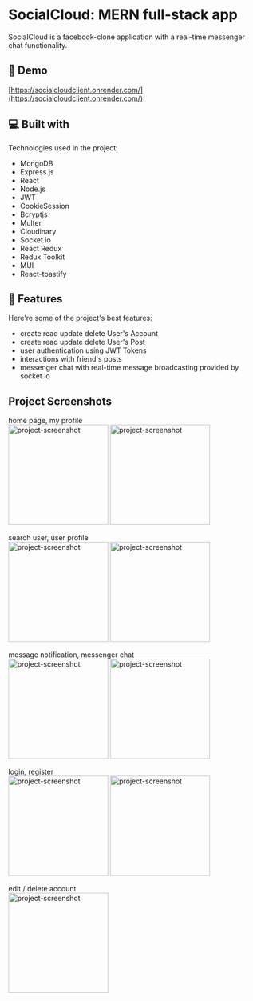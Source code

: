 <h1 id="title">SocialCloud: MERN full-stack app</h1>
<p id="description">SocialCloud is a facebook-clone application with a real-time messenger chat functionality.</p>

<h2>🚀 Demo</h2>

[https://socialcloudclient.onrender.com/](https://socialcloudclient.onrender.com/)

<h2>💻 Built with</h2>

Technologies used in the project:

*   MongoDB
*   Express.js
*   React
*   Node.js
*   JWT
*   CookieSession
*   Bcryptjs
*   Multer
*   Cloudinary
*   Socket.io
*   React Redux
*   Redux Toolkit
*   MUI
*   React-toastify
  
<h2>🧐 Features</h2>

Here're some of the project's best features:

*   create read update delete User's Account
*   create read update delete User's Post
*   user authentication using JWT Tokens
*   interactions with friend's posts
*   messenger chat with real-time message broadcasting provided by socket.io

<h2>Project Screenshots</h2>

home page, my profile </br>
<img src="https://github.com/m29dev/SocialCloud/assets/123384597/30adafb9-ddc6-4c4e-a7cb-c0f639a88e44" alt="project-screenshot" height="200">
<img src="https://github.com/m29dev/SocialCloud/assets/123384597/b4a1aa7e-7938-48c2-a616-f69bd3a9e0f0" alt="project-screenshot" height="200">

search user, user profile </br>
<img src="https://github.com/m29dev/SocialCloud/assets/123384597/02b69888-619e-41e9-b85c-fe6a68693b63" alt="project-screenshot" height="200">
<img src="https://github.com/m29dev/SocialCloud/assets/123384597/989e7182-1e52-4008-8083-1ee04a9eb998" alt="project-screenshot" height="200">

message notification, messenger chat <br/>
<img src="https://github.com/m29dev/SocialCloud/assets/123384597/92a76806-4b2a-47e2-9f62-ff023b4b18b1" alt="project-screenshot" height="200">
<img src="https://github.com/m29dev/SocialCloud/assets/123384597/d7df5600-4c5e-4401-8ce1-9fca73b55113" alt="project-screenshot" height="200">

login, register </br>
<img src="https://github.com/m29dev/SocialCloud/assets/123384597/57224371-bcc4-45d0-a1bc-623e0b366d20" alt="project-screenshot" height="200">
<img src="https://github.com/m29dev/SocialCloud/assets/123384597/f75d69e9-875c-41d2-bf0f-4605618947dd" alt="project-screenshot" height="200">

edit / delete account </br>
<img src="https://github.com/m29dev/SocialCloud/assets/123384597/651a8093-41ea-40e6-9763-ea090f4dad2e" alt="project-screenshot" height="200">
